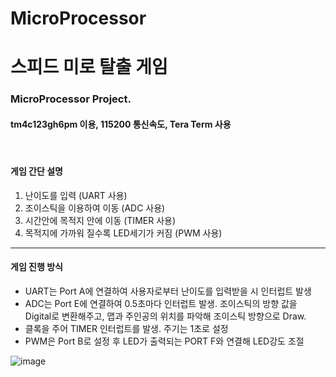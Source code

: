 # MicroProcessor
<h1>스피드 미로 탈출 게임</h2>
<h3>MicroProcessor Project.</h3>
<h4><b>tm4c123gh6pm</b> 이용, 115200 통신속도, Tera Term 사용</h4>
<br>
<h4>게임 간단 설명 </h4>
<ol>
    <li>난이도를 입력 (UART 사용)</li>
    <li>조이스틱을 이용하여 이동 (ADC 사용)</li>
    <li>시간안에 목적지 안에 이동 (TIMER 사용)</li>
    <li>목적지에 가까워 질수록 LED세기가 커짐 (PWM 사용)</li>
</ol><hr />
 <h4>게임 진행 방식</h4>
      <ul>
         <li>UART는 Port A에 연결하여 사용자로부터 난이도를 입력받을 시 인터럽트 발생</li>
         <li>
            ADC는 Port E에 연결하여 0.5초마다 인터럽트 발생. 조이스틱의 방향 값을 Digital로 변환해주고,
            맵과 주인공의 위치를 파악해 조이스틱 방향으로 Draw.
         </li>
         <li>클록을 주어 TIMER 인터럽트를 발생. 주기는 1초로 설정</li>
         <li>
            PWM은 Port B로 설정 후 LED가 출력되는 PORT F와 연결해 LED강도 조절
         </li>
      </ul>

![image](https://user-images.githubusercontent.com/66102708/147399953-e09ec88c-38b2-45b6-895c-8e8b4e784c34.png)

